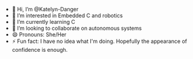 - 👋 Hi, I’m @Katelyn-Danger
- 👀 I’m interested in Embedded C and robotics
- 🌱 I’m currently learning C 
- 💞️ I’m looking to collaborate on autonomous systems
- 😄 Pronouns: She/Her
- ⚡ Fun fact: I have no idea what I'm doing. Hopefully the appearance of confidence is enough. 

<!---
Katelyn-Danger/Katelyn-Danger is a ✨ special ✨ repository because its `README.md` (this file) appears on your GitHub profile.
You can click the Preview link to take a look at your changes.
--->
